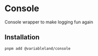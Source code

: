 # Console

Console wrapper to make logging fun again

## Installation

```sh
pnpm add @variableland/console
```
